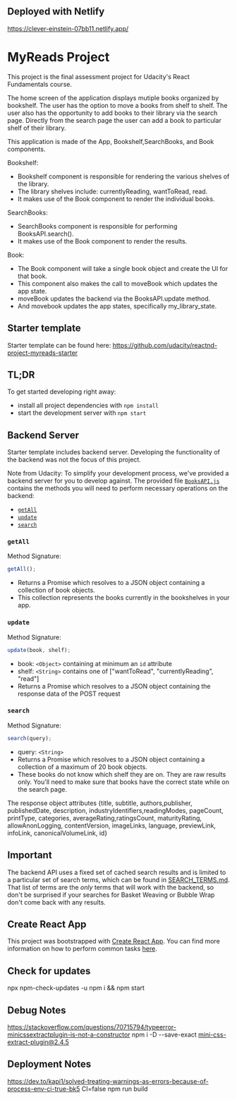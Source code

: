 ## Deployed with Netlify

https://clever-einstein-07bb11.netlify.app/

# MyReads Project

This project is the final assessment project for Udacity's React Fundamentals course.

The home screen of the application displays mutiple books organized by bookshelf. The user has the option to move a books from shelf to shelf. The user also has the opportunity to add books to their library via the search page. Directly from the search page the user can add a book to particular shelf of their library.

This application is made of the App, Bookshelf,SearchBooks, and Book components.

Bookshelf:

- Bookshelf component is responsible for rendering the various shelves of the library.
- The library shelves include: currentlyReading, wantToRead, read.
- It makes use of the Book component to render the individual books.

SearchBooks:

- SearchBooks component is responsible for performing BooksAPI.search().
- It makes use of the Book component to render the results.

Book:

- The Book component will take a single book object and create the UI for that book.
- This component also makes the call to moveBook which updates the app state.
- moveBook updates the backend via the BooksAPI.update method.
- And movebook updates the app states, specifically my_library_state.

## Starter template

Starter template can be found here: https://github.com/udacity/reactnd-project-myreads-starter

## TL;DR

To get started developing right away:

- install all project dependencies with `npm install`
- start the development server with `npm start`

## Backend Server

Starter template includes backend server. Developing the functionality of the backend was not the focus of this project.

Note from Udacity: To simplify your development process, we've provided a backend server for you to develop against. The provided file [`BooksAPI.js`](src/BooksAPI.js) contains the methods you will need to perform necessary operations on the backend:

- [`getAll`](#getall)
- [`update`](#update)
- [`search`](#search)

### `getAll`

Method Signature:

```js
getAll();
```

- Returns a Promise which resolves to a JSON object containing a collection of book objects.
- This collection represents the books currently in the bookshelves in your app.

### `update`

Method Signature:

```js
update(book, shelf);
```

- book: `<Object>` containing at minimum an `id` attribute
- shelf: `<String>` contains one of ["wantToRead", "currentlyReading", "read"]
- Returns a Promise which resolves to a JSON object containing the response data of the POST request

### `search`

Method Signature:

```js
search(query);
```

- query: `<String>`
- Returns a Promise which resolves to a JSON object containing a collection of a maximum of 20 book objects.
- These books do not know which shelf they are on. They are raw results only. You'll need to make sure that books have the correct state while on the search page.

The response object attributes {title, subtitle, authors,publisher, publishedDate, description, industryIdentifiers,readingModes, pageCount, printType, categories, averageRating,ratingsCount, maturityRating, allowAnonLogging, contentVersion, imageLinks, language, previewLink, infoLink, canonicalVolumeLink, id}

## Important

The backend API uses a fixed set of cached search results and is limited to a particular set of search terms, which can be found in [SEARCH_TERMS.md](SEARCH_TERMS.md). That list of terms are the _only_ terms that will work with the backend, so don't be surprised if your searches for Basket Weaving or Bubble Wrap don't come back with any results.

## Create React App

This project was bootstrapped with [Create React App](https://github.com/facebookincubator/create-react-app). You can find more information on how to perform common tasks [here](https://github.com/facebookincubator/create-react-app/blob/master/packages/react-scripts/template/README.md).

## Check for updates

npx npm-check-updates -u
npm i && npm start

## Debug Notes

https://stackoverflow.com/questions/70715794/typeerror-minicssextractplugin-is-not-a-constructor
npm i -D --save-exact mini-css-extract-plugin@2.4.5

## Deployment Notes

https://dev.to/kapi1/solved-treating-warnings-as-errors-because-of-process-env-ci-true-bk5
CI=false npm run build
